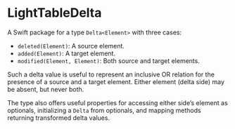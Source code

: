 # LightTableDelta

A Swift package for a type `Delta<Element>` with three cases:

- `deleted(Element)`: A source element.
- `added(Element)`: A target element.
- `modified(Element, Element)`: Both source and target elements.

Such a delta value is useful to represent an inclusive OR relation for the presence of a source and a target element.
Either element (delta side) may be absent, but never both.

The type also offers useful properties for accessing either side’s element as optionals, initializing a `Delta` from optionals, and mapping methods returning transformed delta values.
